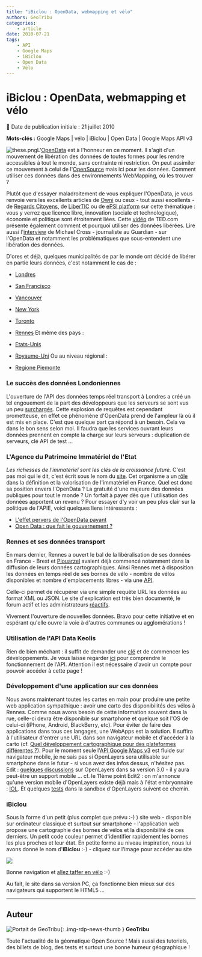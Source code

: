 ```yaml
---
title: "iBiclou : OpenData, webmapping et vélo"
authors: GeoTribu
categories:
    - article
date: 2010-07-21
tags:
    - API
    - Google Maps
    - iBiclou
    - Open Data
    - Vélo
---
```


# iBiclou : OpenData, webmapping et vélo

:calendar: Date de publication initiale : 21 juillet 2010

**Mots-clés :** Google Maps | vélo | iBiclou | Open Data | Google Maps API v3

![these.png](http://88.191.39.115/fabien/geotribu/logos/ibiclou_geotribu_logo.png)L'[OpenData](https://en.wikipedia.org/wiki/Open_science_data) est à l'honneur en ce moment. Il s'agit d'un mouvement de libération des données de toutes formes pour les rendre accessibles à tout le monde, sans contrainte ni restriction. On peut assimiler ce mouvement à celui de l'[OpenSource](https://fr.wikipedia.org/wiki/Open_source) mais ici pour les données. Comment utiliser ces données dans des environnements WebMapping, où les trouver ?

Plutôt que d'essayer maladroitement de vous expliquer l'OpenData, je vous renvoie vers les excellents articles de [Owni](http://owni.fr/categorie/opendata-cultures-numeriques/) ou ceux - tout aussi excellents - de [Regards Citoyens](http://www.regardscitoyens.org/open-data-en-france/), de [LiberTIC](http://libertic.wordpress.com/) ou de [ePSI platform](http://www.epsiplatform.eu/) sur cette thématique : vous y verrez que licence libre, innovation (sociale et technologique), économie et politique sont étroitement liées. Cette [vidéo](http://www.ted.com/talks/tim_berners_lee_the_year_open_data_went_worldwide.html) de TED.com présente également comment et pourquoi utiliser des données libérées. Lire aussi l'[interview](http://www.lemonde.fr/technologies/article/2010/07/01/michael-cross-les-donnees-publique-s-doivent-pouvoir-etre-reutilisees-librement_1381453_651865.html) de Michael Cross - journaliste au Guardian - sur l'OpenData et notamment les problématiques que sous-entendent une libération des données.

D'ores et déjà, quelques municipalités de par le monde ont décidé de libérer en partie leurs données, c'est notamment le cas de :

* [Londres](http://data.london.gov.uk/)
* [San Francisco](http://www.datasf.org/)
* [Vancouver](http://data.vancouver.ca/)
* [New York](http://www.nyc.gov/html/datamine/html/home/home.shtml)
* [Toronto](http://www.toronto.ca/open/)
* [Rennes](http://data.keolis-rennes.com/)
Et même des pays :

* [Etats-Unis](http://www.data.gov/)
* [Royaume-Uni](http://data.gov.uk/)
Ou au niveau régional :

* [Regione Piemonte](http://www.dati.piemonte.it/)

### Le succès des données Londoniennes

L'ouverture de l'API des données temps réel transport à Londres a créé un tel engouement de la part des développeurs que les serveurs se sont vus un peu [surchargés](http://www.guardian.co.uk/technology/blog/2010/jul/02/tfl-tube-map-api-overwhelmed-demand). Cette explosion de requêtes est cependant prometteuse, en effet ce phénomène d'OpenData prend de l'ampleur là où il est mis en place. C'est que quelque part ça répond à un besoin. Cela va dans le bon sens selon moi. Il faudra que les services ouvrant leurs données prennent en compte la charge sur leurs serveurs : duplication de serveurs, clé API de test ...

### L'Agence du Patrimoine Immatériel de l'Etat

*Les richesses de l'immatériel sont les clés de la croissance future.* C'est pas moi qui le dit, c'est écrit sous le nom du [site](https://www.apiefrance.com/). Cet organisme a un [rôle](https://www.apiefrance.com/sections/presentation_apie/missions/missions_de_l_apie) dans la définition et la valorisation de l'immatériel en France. Quel est donc sa position envers l'OpenData ? La gratuité d'une majeure des données publiques pour tout le monde ? Un forfait à payer dès que l'utilisation des données apportent un revenu ? Pour essayer d'y voir un peu plus clair sur la politique de l'APIE, voici quelques liens intéressants :

* [L'effet pervers de l'OpenData payant](http://berjon.com/blog/2010/07/apie-opendata-payant-effet-pervers.html)
* [Open Data : que fait le gouvernement ?](http://www.temps-reels.net/dossier/view/open-data-que-fait-le-gouvernement)

### Rennes et ses données transport

En mars dernier, Rennes a ouvert le bal de la libéralisation de ses données en France - Brest et [Plouarzel](http://www.a-brest.net/article6002.html) avaient déjà commencé notamment dans la diffusion de leurs données cartographiques. Ainsi Rennes met à disposition les données en temps réel de ses bornes de vélo - nombre de vélos disponibles et nombre d'emplacements libres - via une [API](http://data.keolis-rennes.com/fr/accueil.html).

Celle-ci permet de récupérer via une simple requête URL les données au format XML ou JSON. Le site d'explication est très bien documenté, le forum actif et les administrateurs [réactifs](http://data.keolis-rennes.com/fr/forum/developpement.html?tx_mmforum_pi1%5Baction%5D=list_post&tx_mmforum_pi1%5Btid%5D=50).

Vivement l'ouverture de nouvelles données. Bravo pour cette initiative et en espérant qu'elle ouvre la voie à d'autres communes ou agglomérations !

### Utilisation de l'API Data Keolis

Rien de bien méchant : il suffit de demander une [clé](http://data.keolis-rennes.com/fr/obtenir-un-compte.html) et de commencer les développements. Je vous laisse regarder [ici](http://data.keolis-rennes.com/fr/les-donnees/fonctionnement-de-lapi.html) pour comprendre le fonctionnement de l'API. Attention il est nécessaire d'avoir un compte pour pouvoir accéder à cette page !

### Développement d'une application sur ces données

Nous avons maintenant toutes les cartes en main pour produire une petite web application sympathique : avoir une carto des disponibilités des vélos à Rennes. Comme nous avons besoin de cette information souvent dans la rue, celle-ci devra être disponible sur smartphone et quelque soit l'OS de celui-ci (iPhone, Android, BlackBerry, etc). Pour éviter de faire des applications dans tous ces langages, une WebApps est la solution. Il suffira à l'utilisateur d'entrer une URL dans son navigateur mobile et d'accéder à la carto (cf. [Quel développement cartographique pour des plateformes différentes ?](http://geotribu.net/node/195)). Pour le moment seule l'[API Google Maps v3](http://code.google.com/intl/fr/apis/maps/documentation/javascript/) est fluide sur navigateur mobile, je ne sais pas si OpenLayers sera utilisable sur smartphone dans le futur - si vous avez des infos dessus, n'hésitez pas. Edit : [quelques discussions](http://www.spatiallyadjusted.com/2010/06/28/openlayers-3-0-takes-shape/) sur OpenLayers dans sa version 3.0 - il y aura peut-être un support mobile ... cf. le 11ème point Edit2 : on m'annonce qu'une version mobile d'OpenLayers existe déjà mais à l'état embryonnaire : [IOL](http://projects.opengeo.org/mobile). Et quelques [tests](http://trac.openlayers.org/browser/sandbox/camptocamp/mobile/trunk/lib/IOL/externals/openlayers/examples/select-feature.html) dans la sandbox d'OpenLayers suivent ce chemin.

### iBiclou

Sous la forme d'un petit (plus complet que prévu :-) ) site web - disponible sur ordinateur classique et surtout sur smartphone - l'application web propose une cartographie des bornes de vélos et la disponibilité de ces derniers. Un petit code couleur permet d'identifier rapidement les bornes les plus proches et leur état. En petite forme au niveau inspiration, nous lui avons donné le nom d'**iBiclou** :-) - cliquez sur l'image pour accéder au site

[![](http://88.191.39.115/fabien/geotribu/logos/ibiclou1.png)](http://www.ibiclou.com)

Bonne navigation et [allez taffer en vélo](http://forum.velotaf.com/) :-)

Au fait, le site dans sa version PC, ça fonctionne bien mieux sur des navigateurs qui supportent le HTML5 ...

----

## Auteur

![Portait de GeoTribu](https://cdn.geotribu.fr/img/internal/charte/geotribu_logo_64x64.png){: .img-rdp-news-thumb }
**GeoTribu**

Toute l'actualité de la géomatique Open Source ! Mais aussi des tutoriels, des billets de blog, des tests et surtout une bonne humeur géographique !
